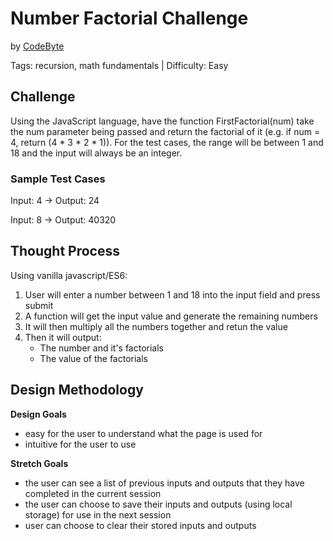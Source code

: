 
# Number Factorial Challenge
by [CodeByte](https://coderbyte.com/editor/guest:First%20Factorial:JavaScript)

Tags: recursion, math fundamentals | Difficulty: Easy

## Challenge

Using the JavaScript language, have the function FirstFactorial(num) take the num parameter being passed and return the factorial of it (e.g. if num = 4, return (4 * 3 * 2 * 1)). For the test cases, the range will be between 1 and 18 and the input will always be an integer. 

### Sample Test Cases

Input: 4 -> Output: 24

Input: 8 -> Output: 40320

## Thought Process

Using vanilla javascript/ES6:

1. User will enter a number between 1 and 18 into the input field and press submit
2. A function will get the input value and generate the remaining numbers
3. It will then multiply all the numbers together and retun the value
4. Then it will output: 
    * The number and it's factorials
    * The value of the factorials

## Design Methodology

**Design Goals**
 - easy for the user to understand what the page is used for
 - intuitive for the user to use

**Stretch Goals**
 - the user can see a list of previous inputs and outputs that they have completed in the current session
 - the user can choose to save their inputs and outputs (using local storage) for use in the next session
 - user can choose to clear their stored inputs and outputs